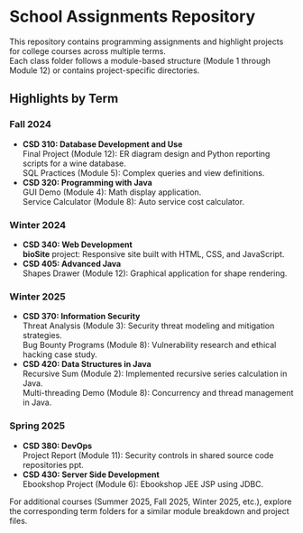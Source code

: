 # School Assignments Repository

This repository contains programming assignments and highlight projects for college courses across multiple terms.  
Each class folder follows a module-based structure (Module 1 through Module 12) or contains project-specific directories.

## Highlights by Term

### Fall 2024
- **CSD 310: Database Development and Use**  
  Final Project (Module 12): ER diagram design and Python reporting scripts for a wine database.  
  SQL Practices (Module 5): Complex queries and view definitions.
- **CSD 320: Programming with Java**  
  GUI Demo (Module 4): Math display application.  
  Service Calculator (Module 8): Auto service cost calculator.

### Winter 2024
- **CSD 340: Web Development**  
  **bioSite** project: Responsive site built with HTML, CSS, and JavaScript.
- **CSD 405: Advanced Java**  
  Shapes Drawer (Module 12): Graphical application for shape rendering.

### Winter 2025
- **CSD 370: Information Security**  
  Threat Analysis (Module 3): Security threat modeling and mitigation strategies.  
  Bug Bounty Programs (Module 8): Vulnerability research and ethical hacking case study.
- **CSD 420: Data Structures in Java**  
  Recursive Sum (Module 2): Implemented recursive series calculation in Java.  
  Multi-threading Demo (Module 8): Concurrency and thread management in Java.

### Spring 2025
- **CSD 380: DevOps**  
  Project Report (Module 11): Security controls in shared source code repositories ppt. 
- **CSD 430: Server Side Development**  
  Ebookshop Project (Module 6): Ebookshop JEE JSP using JDBC. 

For additional courses (Summer 2025, Fall 2025, Winter 2025, etc.), explore the corresponding term folders for a similar module breakdown and project files.
